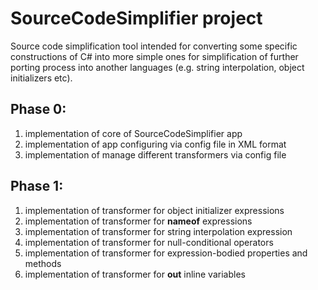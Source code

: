 # SourceCodeSimplifier project

Source code simplification tool intended for converting some specific constructions of C# into more simple ones for simplification of further porting process into another languages (e.g. string interpolation, object initializers etc).

## Phase 0:

1. implementation of core of SourceCodeSimplifier app
1. implementation of app configuring via config file in XML format
1. implementation of manage different transformers via config file

## Phase 1:

1. implementation of transformer for object initializer expressions
1. implementation of transformer for **nameof** expressions
1. implementation of transformer for string interpolation expression
1. implementation of transformer for null-conditional operators
1. implementation of transformer for expression-bodied properties and methods
1. implementation of transformer for **out** inline variables
